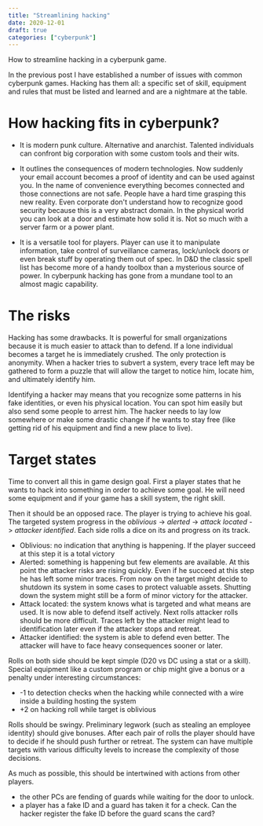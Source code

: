 ```yaml
---
title: "Streamlining hacking"
date: 2020-12-01
draft: true
categories: ["cyberpunk"]
---
```


How to streamline hacking in a cyberpunk game.

<!-- more -->

In the previous post I have established a number of issues with common cyberpunk
games. Hacking has them all: a specific set of skill, equipment and rules that
must be listed and learned and are a nightmare at the table.

# How hacking fits in cyberpunk?

- It is modern punk culture. Alternative and anarchist. Talented individuals can
  confront big corporation with some custom tools and their wits.

- It outlines the consequences of modern technologies. Now suddenly your email
  account becomes a proof of identity and can be used against you. In the name
  of convenience everything becomes connected and those connections are not
  safe. People have a hard time grasping this new reality. Even corporate don't
  understand how to recognize good security because this is a very abstract
  domain. In the physical world you can look at a door and estimate how solid it
  is. Not so much with a server farm or a power plant.

- It is a versatile tool for players. Player can use it to manipulate
  information, take control of surveillance cameras, lock/unlock doors or even
  break stuff by operating them out of spec. In D&D the classic spell list has
  become more of a handy toolbox than a mysterious source of power. In cyberpunk
  hacking has gone from a mundane tool to an almost magic capability.

# The risks

Hacking has some drawbacks. It is powerful for small organizations because it is
much easier to attack than to defend. If a lone individual becomes a target he
is immediately crushed. The only protection is anonymity. When a hacker tries to
subvert a system, every trace left may be gathered to form a puzzle that will
allow the target to notice him, locate him, and ultimately identify him.

Identifying a hacker may means that you recognize some patterns in his fake
identities, or even his physical location. You can spot him easily but also send
some people to arrest him. The hacker needs to lay low somewhere or make some
drastic change if he wants to stay free (like getting rid of his equipment and
find a new place to live).

# Target states

Time to convert all this in game design goal. First a player states that he
wants to hack into something in order to achieve some goal. He will need some
equipment and if your game has a skill system, the right skill.

Then it should be an opposed race. The player is trying to achieve his goal. The
targeted system progress in the *oblivious* -> *alerted* -> *attack located* ->
*attacker identified*. Each side rolls a dice on its and progress on its track.

* Oblivious: no indication that anything is happening. If the player succeed at
  this step it is a total victory
* Alerted: something is happening but few elements are available. At this point
  the attacker risks are rising quickly. Even if he succeed at this step he has
  left some minor traces. From now on the target might decide to shutdown its
  system in some cases to protect valuable assets. Shutting down the system
  might still be a form of minor victory for the attacker.
* Attack located: the system knows what is targeted and what means are used. It
  is now able to defend itself actively. Next rolls attacker rolls should be
  more difficult. Traces left by the attacker might lead to identification later
  even if the attacker stops and retreat.
* Attacker identified: the system is able to defend even better. The attacker
  will have to face heavy consequences sooner or later.

Rolls on both side should be kept simple (D20 vs DC using a stat or a skill).
Special equipment like a custom program or chip might give a bonus or a penalty
under interesting circumstances:
* -1 to detection checks when the hacking while connected with a wire inside a
  building hosting the system
* +2 on hacking roll while target is oblivious

Rolls should be swingy. Preliminary legwork (such as stealing an employee
identity) should give bonuses. After each pair of rolls the player should have
to decide if he should push further or retreat. The system can have multiple
targets with various difficulty levels to increase the complexity of those
decisions.

As much as possible, this should be intertwined with actions from
other players.
- the other PCs are fending of guards while waiting for the door to unlock.
- a player has a fake ID and a guard has taken it for a check. Can the hacker
  register the fake ID before the guard scans the card?
